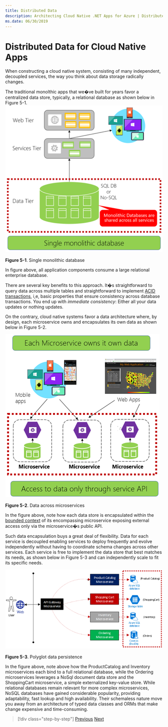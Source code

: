 ```yaml
---
title: Distributed Data
description: Architecting Cloud Native .NET Apps for Azure | Distributed Data for Cloud Native Apps
ms.date: 06/30/2019
---
```

# Distributed Data for Cloud Native Apps

When constructing a cloud native system, consisting of many independent, decoupled services, the way you think about data storage radically changes.

The traditional monolthic apps that we�ve built for years favor a centralized data store, typically, a relational database as shown below in Figure 5-1. ![Single monolithic database](media/single-monolithic-database.png)

**Figure 5-1**. Single monolithic database

In figure above, all application components consume a large relational enterprise database.

There are several key benefits to this approach. It�s straightforward to query data across multiple tables and straightforward to implement [ACID transactions](https://docs.microsoft.com/en-us/windows/desktop/cossdk/acid-properties), i,e, basic properties that ensure consistency across database transactions. You end up with *immediate consistency*: Either all your data updates or nothing updates.

On the contrary, cloud native systems favor a data architecture where, by design, each microservice owns and encapsulates its own data as shown below in Figure 5-2.

![Data across microservices](media/data-across-microservices.png)

**Figure 5-2**. Data across microservices

In the figure above, note how each data store is encapsulated within the [bounded context](https://martinfowler.com/bliki/BoundedContext.html) of its encompassing microservice exposing external access only via the microservice�s public API.
 
Such data encapsulation buys a great deal of flexibility. Data for each service is decoupled enabling services to deploy frequently and evolve independently without having to coordinate schema changes across other services. Each service is free to implement the data store that best matches its needs, as shown below in Figure 5-3 and can independently scale to fit its specific needs.

![Polyglot data persistence](media/polyglot-data-persistence.png)

**Figure 5-3**. Polyglot data persistence

In the figure above, note above how the ProductCatalog and Inventory microservices each bind to a full relational database, while the Ordering microservices leverages a NoSql document data store and the ShoppingCart microservice, a simple externalized key-value store. While relational databases remain relevant for more complex microservices, NoSQL databases have gained considerable popularity, providing adaptability, fast lookup and high availability. Their schemaless nature move you away from an architecture of typed data classes and ORMs that make change expensive and time-consuming.


>[!div class="step-by-step"]
>[Previous](cross-service-communication.md)
>[Next](data-patterns.md)
